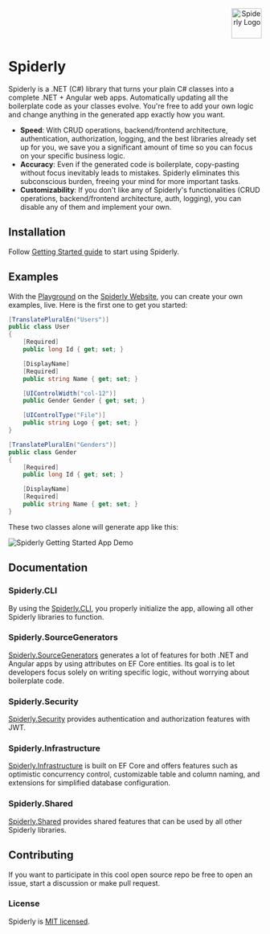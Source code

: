 <div align="right">
  <img src="https://github.com/filiptrivan/spiderly/blob/main/spiderly-logo.svg" alt="Spiderly Logo" width="60"/>
</div>

# Spiderly
Spiderly is a .NET (C#) library that turns your plain C# classes into a complete .NET + Angular web apps. Automatically updating all the boilerplate code as your classes evolve. You're free to add your own logic and change anything in the generated app exactly how you want.

<ul>
  <li><b>Speed</b>: With CRUD operations, backend/frontend architecture, authentication, authorization, logging, and the best libraries already set up for you, we save you a significant amount of time so you can focus on your specific business logic.</li>
  <li><b>Accuracy</b>: Even if the generated code is boilerplate, copy-pasting without focus inevitably leads to mistakes. Spiderly eliminates this subconscious burden, freeing your mind for more important tasks.</li>
  <li><b>Customizability</b>: If you don't like any of Spiderly's functionalities (CRUD operations, backend/frontend architecture, auth, logging), you can disable any of them and implement your own.</li>
</ul>

## Installation
Follow [Getting Started guide](https://www.spiderly.dev/docs/getting-started) to start using Spiderly.

## Examples
With the [Playground](https://www.spiderly.dev/playground) on the [Spiderly Website](https://www.spiderly.dev), you can create your own examples, live. Here is the first one to get you started:
```csharp
[TranslatePluralEn("Users")]
public class User
{
    [Required]
    public long Id { get; set; }

    [DisplayName]
    [Required]
    public string Name { get; set; }

    [UIControlWidth("col-12")]
    public Gender Gender { get; set; }

    [UIControlType("File")]
    public string Logo { get; set; }
}
```
```csharp
[TranslatePluralEn("Genders")]
public class Gender
{
    [Required]
    public long Id { get; set; }

    [DisplayName]
    [Required]
    public string Name { get; set; }
}
```
These two classes alone will generate app like this:
<div>
  <img src="https://github.com/filiptrivan/spiderly/blob/main/spiderly-app-demo.png" alt="Spiderly Getting Started App Demo"/>
</div>

## Documentation

### Spiderly.CLI
By using the [Spiderly.CLI](https://github.com/filiptrivan/spiderly/tree/main/Spiderly.CLI), you properly initialize the app, allowing all other Spiderly libraries to function.

### Spiderly.SourceGenerators
[Spiderly.SourceGenerators](https://github.com/filiptrivan/spiderly/tree/main/Spiderly.SourceGenerators) generates a lot of features for both .NET and Angular apps by using attributes on EF Core entities. Its goal is to let developers focus solely on writing specific logic, without worrying about boilerplate code.

### Spiderly.Security
[Spiderly.Security](https://github.com/filiptrivan/spiderly/tree/main/Spiderly.Security) provides authentication and authorization features with JWT.

### Spiderly.Infrastructure
[Spiderly.Infrastructure](https://github.com/filiptrivan/spiderly/tree/main/Spiderly.Infrastructure) is built on EF Core and offers features such as optimistic concurrency control, customizable table and column naming, and extensions for simplified database configuration.

### Spiderly.Shared
[Spiderly.Shared](https://github.com/filiptrivan/spiderly/tree/main/Spiderly.Shared) provides shared features that can be used by all other Spiderly libraries.

## Contributing
If you want to participate in this cool open source repo be free to open an issue, start a discussion or make pull request.

### License
Spiderly is [MIT licensed](https://github.com/filiptrivan/spiderly/blob/main/LICENSE).
